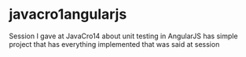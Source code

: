 javacro1angularjs
=================

Session I gave at JavaCro14 about unit testing in AngularJS has simple project that has everything implemented that was said at session
